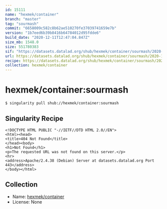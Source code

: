 ```yaml
---
id: 15111
name: "hexmek/container"
branch: "master"
tag: "sourmash"
commit: "6658009c582c8b62ae510270fe37039741659e7b"
version: "1b7eed6b39b8416b64784012d95fdde6"
build_date: "2020-12-11T12:47:04.847Z"
size_mb: 1548.0
size: 551780383
sif: "https://datasets.datalad.org/shub/hexmek/container/sourmash/2020-12-11-6658009c-1b7eed6b/1b7eed6b39b8416b64784012d95fdde6.sif"
url: https://datasets.datalad.org/shub/hexmek/container/sourmash/2020-12-11-6658009c-1b7eed6b/
recipe: https://datasets.datalad.org/shub/hexmek/container/sourmash/2020-12-11-6658009c-1b7eed6b/Singularity
collection: hexmek/container
---
```


# hexmek/container:sourmash

```bash
$ singularity pull shub://hexmek/container:sourmash
```

## Singularity Recipe

```singularity
<!DOCTYPE HTML PUBLIC "-//IETF//DTD HTML 2.0//EN">
<html><head>
<title>404 Not Found</title>
</head><body>
<h1>Not Found</h1>
<p>The requested URL was not found on this server.</p>
<hr>
<address>Apache/2.4.38 (Debian) Server at datasets.datalad.org Port 443</address>
</body></html>
```

## Collection

 - Name: [hexmek/container](https://github.com/hexmek/container)
 - License: None

